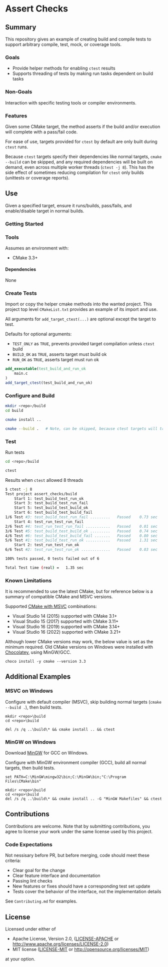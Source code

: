 # Assert Checks

## Summary
This repository gives an example of creating build and compile tests to support arbitrary compile, test, mock, or coverage tools.


### Goals
* Provide helper methods for enabling `ctest` results
* Supports threading of tests by making run tasks dependent on build tasks


### Non-Goals
Interaction with specific testing tools or compiler environments.

### Features
Given some CMake target, the method asserts if the build and/or execution will complete with a pass/fail code.

For ease of use, targets provided for `ctest` by default are only built during `ctest` runs.

Because `ctest` targets specify their dependencies like normal targets, `cmake --build` can be skipped, and any required dependencies will be built on demand, even across multiple worker threads (`ctest -j 8`).
This has the side effect of sometimes reducing compilation for `ctest` only builds (unittests or coverage reports).


## Use
Given a specified target, ensure it runs/builds, pass/fails, and enable/disable target in normal builds.

### Getting Started

### Tools
Assumes an environment with:
* CMake 3.3+


#### Dependencies
None

### Create Tests
Import or copy the helper cmake methods into the wanted project.
This project top level `CMakeList.txt` provides an example of its import and use.

All arguments for `add_target_ctest(...)` are optional except the target to test.

Defaults for optional arguments:
* `TEST_ONLY` as `TRUE`, prevents provided target compilation unless `ctest` build
* `BUILD_OK` as `TRUE`, asserts target must build ok
* `RUN_OK` as `TRUE`, asserts target must run ok


```CMake
add_executable(test_build_and_run_ok
    main.c
)
add_target_ctest(test_build_and_run_ok)
```

### Configure and Build
```sh
mkdir <repo>/build
cd build

cmake install ..

cmake --build .   # Note, can be skipped, because ctest targets will trigger their required dependants
```

### Test
Run tests

```sh
cd <repo>/build

ctest
```

Results when `ctest` allowed 8 threads
```sh
$ ctest -j 8
Test project assert_checks/build
    Start 1: test_build_test_run_ok
    Start 3: test_build_test_run_fail
    Start 5: test_build_test_build_ok
    Start 6: test_build_test_build_fail
1/6 Test #3: test_build_test_run_fail .........   Passed    0.73 sec
    Start 4: test_run_test_run_fail
2/6 Test #4: test_run_test_run_fail ...........   Passed    0.01 sec
3/6 Test #5: test_build_test_build_ok .........   Passed    0.74 sec
4/6 Test #6: test_build_test_build_fail .......   Passed    0.80 sec
5/6 Test #1: test_build_test_run_ok ...........   Passed    1.31 sec
    Start 2: test_run_test_run_ok
6/6 Test #2: test_run_test_run_ok .............   Passed    0.03 sec

100% tests passed, 0 tests failed out of 6

Total Test time (real) =   1.35 sec
```

### Known Limitations
It is recommended to use the latest CMake, but for reference below is a summary of compatible CMake and MSVC versions.

Supported [CMake with MSVC](https://cmake.org/cmake/help/latest/manual/cmake-generators.7.html#visual-studio-generators) combinations:
* Visual Studio 14 (2015) supported with CMake 3.1+
* Visual Studio 15 (2017) supported with CMake 3.11+
* Visual Studio 16 (2019) supported with CMake 3.14+
* Visual Studio 16 (2022) supported with CMake 3.21+

Although lower CMake versions may work, the below value is set as the minimum required.
Old CMake versions on Windows were installed with [Chocolatey](https://community.chocolatey.org/packages/cmake), using MinGW/GCC.

```batch
choco install -y cmake --version 3.3
```


## Additional Examples

### MSVC on Windows
Configure with default compiler (MSVC), skip building normal targets (`cmake --build .`), then build tests.
```batch
mkdir <repo>\build
cd <repo>\build

del /s /q ..\build\* && cmake install .. && ctest
```

### MinGW on Windows
Download [MinGW](https://sourceforge.net/projects/mingw/) for GCC on Windows.

Configure with MinGW environment compiler (GCC), build all normal targets, then build tests.
```batch
set PATH=C:\MinGW\mingw32\bin;C:\MinGW\bin;"C:\Program Files\CMake\bin"

mkdir <repo>\build
cd <repo>\build
del /s /q ..\build\* && cmake install .. -G "MinGW Makefiles" && ctest
```


## Contributions
Contributions are welcome.
Note that by submitting contributions, you agree to license your work under the same license used by this project.

### Code Expectations
Not nessisary before PR, but before merging, code should meet these criteria:
* Clear goal for the change
* Clear feature interface and documentation
* Passing lint checks
* New features or fixes should have a corresponding test set update
* Tests cover the behavior of the interface, not the implementation details

See `Contributing.md` for examples.

## License
Licensed under either of

 * Apache License, Version 2.0, ([LICENSE-APACHE](LICENSE-APACHE) or http://www.apache.org/licenses/LICENSE-2.0)
 * MIT license ([LICENSE-MIT](LICENSE-MIT) or http://opensource.org/licenses/MIT)

at your option.
